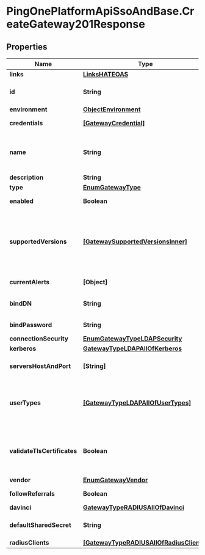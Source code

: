 # PingOnePlatformApiSsoAndBase.CreateGateway201Response

## Properties

Name | Type | Description | Notes
------------ | ------------- | ------------- | -------------
**links** | [**LinksHATEOAS**](LinksHATEOAS.md) |  | [optional] 
**id** | **String** | A string that specifies the instance ID of the gateway. The gateway instance ID is created by the gateway when it starts up. | [optional] [readonly] 
**environment** | [**ObjectEnvironment**](ObjectEnvironment.md) |  | [optional] 
**credentials** | [**[GatewayCredential]**](GatewayCredential.md) |  | [optional] [readonly] 
**name** | **String** | A string that specifies the resource name, which must be provided and must be unique within an environment. Valid characters are any Unicode letter, mark, numeric character, forward slash, dot, apostrophe, underscore, space, or hyphen. | 
**description** | **String** | A string that specifies the description of the resource. | [optional] 
**type** | [**EnumGatewayType**](EnumGatewayType.md) |  | 
**enabled** | **Boolean** | A boolean that specifies whether the gateway is enabled. This is a required property. | 
**supportedVersions** | [**[GatewaySupportedVersionsInner]**](GatewaySupportedVersionsInner.md) | An array that lists the LDAP gateway versions associated with this gateway resource. This information is returned on a GET {{apiPath}}/environments/{{environmentID}}/gateways request, and it is used to trigger alerts if the gateway tries to connect with an unsupported version (or a version that is not the latest or recommended version). | [optional] [readonly] 
**currentAlerts** | **[Object]** |  | [optional] [readonly] 
**bindDN** | **String** | A string that specifies the distinguished name information to bind to the LDAP database (for example, uid&#x3D;pingone,dc&#x3D;example,dc&#x3D;com). | 
**bindPassword** | **String** | A string that specifies the bind password for the LDAP database. This is a required property. | 
**connectionSecurity** | [**EnumGatewayTypeLDAPSecurity**](EnumGatewayTypeLDAPSecurity.md) |  | [optional] 
**kerberos** | [**GatewayTypeLDAPAllOfKerberos**](GatewayTypeLDAPAllOfKerberos.md) |  | [optional] 
**serversHostAndPort** | **[String]** | An array of strings that specifies the LDAP server host name and port number (for example, [&#x60;ds1.example.com:389&#x60;, &#x60;ds2.example.com:389&#x60;]). | 
**userTypes** | [**[GatewayTypeLDAPAllOfUserTypes]**](GatewayTypeLDAPAllOfUserTypes.md) | An array of the userTypes properties for the users to be provisioned in PingOne. userTypes specifies which user properties in PingOne correspond to the user properties in an external LDAP directory. You can use an LDAP browser to view the user properties in the external LDAP directory. | [optional] 
**validateTlsCertificates** | **Boolean** | A boolean that specifies whether or not to trust all SSL certificates (defaults to true). If this value is false, TLS certificates are not validated. When the value is set to true, only certificates that are signed by the default JVM CAs, or the CA certs that the customer has uploaded to the certificate service are trusted. | [optional] 
**vendor** | [**EnumGatewayVendor**](EnumGatewayVendor.md) |  | 
**followReferrals** | **Boolean** |  | [optional] [readonly] 
**davinci** | [**GatewayTypeRADIUSAllOfDavinci**](GatewayTypeRADIUSAllOfDavinci.md) |  | 
**defaultSharedSecret** | **String** | Value to use for the shared secret if the shared secret is not provided for one or more of the RADIUS clients specified. | [optional] 
**radiusClients** | [**[GatewayTypeRADIUSAllOfRadiusClients]**](GatewayTypeRADIUSAllOfRadiusClients.md) | Collection of RADIUS clients. | 


